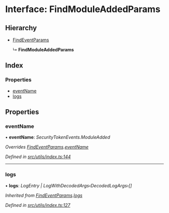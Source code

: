 # Interface: FindModuleAddedParams

## Hierarchy

* [FindEventParams](_utils_index_.findeventparams.md)

  ↳ **FindModuleAddedParams**

## Index

### Properties

* [eventName](_utils_index_.findmoduleaddedparams.md#eventname)
* [logs](_utils_index_.findmoduleaddedparams.md#logs)

## Properties

###  eventName

• **eventName**: *SecurityTokenEvents.ModuleAdded*

*Overrides [FindEventParams](_utils_index_.findeventparams.md).[eventName](_utils_index_.findeventparams.md#eventname)*

*Defined in [src/utils/index.ts:144](https://github.com/PolymathNetwork/polymath-sdk/blob/550676f/src/utils/index.ts#L144)*

___

###  logs

• **logs**: *LogEntry | LogWithDecodedArgs‹DecodedLogArgs›[]*

*Inherited from [FindEventParams](_utils_index_.findeventparams.md).[logs](_utils_index_.findeventparams.md#logs)*

*Defined in [src/utils/index.ts:127](https://github.com/PolymathNetwork/polymath-sdk/blob/550676f/src/utils/index.ts#L127)*
